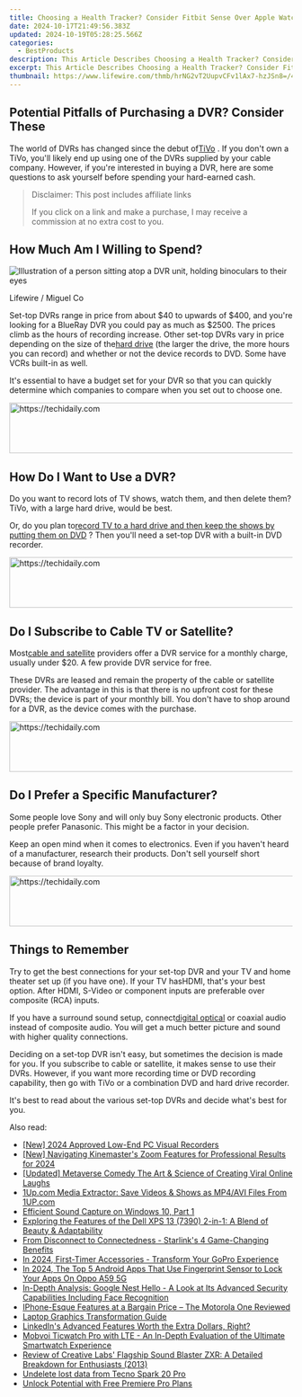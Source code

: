 ```yaml
---
title: Choosing a Health Tracker? Consider Fitbit Sense Over Apple Watch
date: 2024-10-17T21:49:56.383Z
updated: 2024-10-19T05:28:25.566Z
categories:
  - BestProducts
description: This Article Describes Choosing a Health Tracker? Consider Fitbit Sense Over Apple Watch
excerpt: This Article Describes Choosing a Health Tracker? Consider Fitbit Sense Over Apple Watch
thumbnail: https://www.lifewire.com/thmb/hrNG2vT2UupvCFv1lAx7-hzJSn8=/400x300/filters:no_upscale():max_bytes(150000):strip_icc():format(webp)/Fitbit-Sense-Hero5x4-e015079d76ba48d0b0914ea6801ee34f.jpg
---
```


## Potential Pitfalls of Purchasing a DVR? Consider These
 The world of DVRs has changed since the debut of[TiVo](https://www.lifewire.com/cost-of-tivo-1130924) . If you don't own a TiVo, you'll likely end up using one of the DVRs supplied by your cable company. However, if you're interested in buying a DVR, here are some questions to ask yourself before spending your hard-earned cash.

>  Disclaimer: This post includes affiliate links
>
>  If you click on a link and make a purchase, I may receive a commission at no extra cost to you.
>

## How Much Am I Willing to Spend?

![Illustration of a person sitting atop a DVR unit, holding binoculars to their eyes](https://www.lifewire.com/thmb/vGt5VvBsFKDr7ygkp5Wt6zid8u4=/1500x0/filters:no_upscale():max_bytes(150000):strip_icc():format(webp)/set-top-dvr-1130767-f2aa7f11e3d2442b966d53b8aa2d25fd.png)

Lifewire / Miguel Co

 Set-top DVRs range in price from about $40 to upwards of $400, and you're looking for a BlueRay DVR you could pay as much as $2500\. The prices climb as the hours of recording increase. Other set-top DVRs vary in price depending on the size of the[hard drive](https://www.lifewire.com/what-is-a-hard-disk-drive-2618152) (the larger the drive, the more hours you can record) and whether or not the device records to DVD. Some have VCRs built-in as well.

 It's essential to have a budget set for your DVR so that you can quickly determine which companies to compare when you set out to choose one.

<!-- affiliate ads begin -->
<a href="https://appsumo.8odi.net/c/5597632/2151892/7443" target="_top" id="2151892">
  <img src="//a.impactradius-go.com/display-ad/7443-2151892" border="0" alt="https://techidaily.com" width="600" height="90"/>
</a>
<img height="0" width="0" src="https://appsumo.8odi.net/i/5597632/2151892/7443" style="position:absolute;visibility:hidden;" border="0" />
<!-- affiliate ads end -->

## How Do I Want to Use a DVR?

 Do you want to record lots of TV shows, watch them, and then delete them? TiVo, with a large hard drive, would be best.

 Or, do you plan to[record TV to a hard drive and then keep the shows by putting them on DVD](https://www.lifewire.com/transferring-video-dvr-1130792) ? Then you'll need a set-top DVR with a built-in DVD recorder.

<!-- affiliate ads begin -->
<a href="https://appsumo.8odi.net/c/5597632/2043617/7443" target="_top" id="2043617">
  <img src="//a.impactradius-go.com/display-ad/7443-2043617" border="0" alt="https://techidaily.com" width="728" height="90"/>
</a>
<img height="0" width="0" src="https://appsumo.8odi.net/i/5597632/2043617/7443" style="position:absolute;visibility:hidden;" border="0" />
<!-- affiliate ads end -->

## Do I Subscribe to Cable TV or Satellite?

 Most[cable and satellite](https://www.lifewire.com/benefits-of-antenna-use-3276150) providers offer a DVR service for a monthly charge, usually under $20\. A few provide DVR service for free.

 These DVRs are leased and remain the property of the cable or satellite provider. The advantage in this is that there is no upfront cost for these DVRs; the device is part of your monthly bill. You don't have to shop around for a DVR, as the device comes with the purchase.

<!-- affiliate ads begin -->
<a href="https://appsumo.8odi.net/c/5597632/2123736/7443" target="_top" id="2123736">
  <img src="//a.impactradius-go.com/display-ad/7443-2123736" border="0" alt="https://techidaily.com" width="728" height="90"/>
</a>
<img height="0" width="0" src="https://appsumo.8odi.net/i/5597632/2123736/7443" style="position:absolute;visibility:hidden;" border="0" />
<!-- affiliate ads end -->

## Do I Prefer a Specific Manufacturer?

 Some people love Sony and will only buy Sony electronic products. Other people prefer Panasonic. This might be a factor in your decision.

 Keep an open mind when it comes to electronics. Even if you haven't heard of a manufacturer, research their products. Don't sell yourself short because of brand loyalty.

<!-- affiliate ads begin -->
<a href="https://appsumo.8odi.net/c/5597632/2130891/7443" target="_top" id="2130891">
  <img src="//a.impactradius-go.com/display-ad/7443-2130891" border="0" alt="https://techidaily.com" width="728" height="90"/>
</a>
<img height="0" width="0" src="https://appsumo.8odi.net/i/5597632/2130891/7443" style="position:absolute;visibility:hidden;" border="0" />
<!-- affiliate ads end -->

## Things to Remember

 Try to get the best connections for your set-top DVR and your TV and home theater set up (if you have one). If your TV hasHDMI, that's your best option. After HDMI, S-Video or component inputs are preferable over composite (RCA) inputs.

 If you have a surround sound setup, connect[digital optical](https://www.lifewire.com/digital-optical-connection-1846881) or coaxial audio instead of composite audio. You will get ​a much better picture and sound with higher quality connections.

 Deciding on a set-top DVR isn't easy, but sometimes the decision is made for you. If you subscribe to cable or satellite, it makes sense to use their DVRs. However, if you want more recording time or DVD recording capability, then go with TiVo or a combination DVD and hard drive recorder.

 It's best to read about the various set-top DVRs and decide what's best for you.

<ins class="adsbygoogle"
     style="display:block"
     data-ad-format="autorelaxed"
     data-ad-client="ca-pub-7571918770474297"
     data-ad-slot="1223367746"></ins>

<ins class="adsbygoogle"
     style="display:block"
     data-ad-client="ca-pub-7571918770474297"
     data-ad-slot="8358498916"
     data-ad-format="auto"
     data-full-width-responsive="true"></ins>

<span class="atpl-alsoreadstyle">Also read:</span>
<div><ul>
<li><a href="https://visual-screen-recording.techidaily.com/new-2024-approved-low-end-pc-visual-recorders/"><u>[New] 2024 Approved Low-End PC Visual Recorders</u></a></li>
<li><a href="https://article-tips.techidaily.com/new-navigating-kinemasters-zoom-features-for-professional-results-for-2024/"><u>[New] Navigating Kinemaster's Zoom Features for Professional Results for 2024</u></a></li>
<li><a href="https://extra-skills.techidaily.com/updated-metaverse-comedy-the-art-and-science-of-creating-viral-online-laughs/"><u>[Updated] Metaverse Comedy The Art & Science of Creating Viral Online Laughs</u></a></li>
<li><a href="https://fox-sys.techidaily.com/1upcom-media-extractor-save-videos-and-shows-as-mp4avi-files-from-1upcom/"><u>1Up.com Media Extractor: Save Videos & Shows as MP4/AVI Files From 1UP.com</u></a></li>
<li><a href="https://extra-hints.techidaily.com/efficient-sound-capture-on-windows-10-part-1/"><u>Efficient Sound Capture on Windows 10, Part 1</u></a></li>
<li><a href="https://buynow-info.techidaily.com/exploring-the-features-of-the-dell-xps-13-7390-2-in-1-a-blend-of-beauty-and-adaptability/"><u>Exploring the Features of the Dell XPS 13 (7390) 2-in-1: A Blend of Beauty & Adaptability</u></a></li>
<li><a href="https://buynow-info.techidaily.com/from-disconnect-to-connectedness-starlinks-4-game-changing-benefits/"><u>From Disconnect to Connectedness - Starlink's 4 Game-Changing Benefits</u></a></li>
<li><a href="https://some-techniques.techidaily.com/in-2024-first-timer-accessories-transform-your-gopro-experience/"><u>In 2024, First-Timer Accessories - Transform Your GoPro Experience</u></a></li>
<li><a href="https://android-unlock.techidaily.com/in-2024-the-top-5-android-apps-that-use-fingerprint-sensor-to-lock-your-apps-on-oppo-a59-5g-by-drfone-android/"><u>In 2024, The Top 5 Android Apps That Use Fingerprint Sensor to Lock Your Apps On Oppo A59 5G</u></a></li>
<li><a href="https://buynow-info.techidaily.com/in-depth-analysis-google-nest-hello-a-look-at-its-advanced-security-capabilities-including-face-recognition/"><u>In-Depth Analysis: Google Nest Hello - A Look at Its Advanced Security Capabilities Including Face Recognition</u></a></li>
<li><a href="https://buynow-info.techidaily.com/iphone-esque-features-at-a-bargain-price-the-motorola-one-reviewed/"><u>IPhone-Esque Features at a Bargain Price – The Motorola One Reviewed</u></a></li>
<li><a href="https://buynow-info.techidaily.com/laptop-graphics-transformation-guide/"><u>Laptop Graphics Transformation Guide</u></a></li>
<li><a href="https://buynow-info.techidaily.com/linkedins-advanced-features-worth-the-extra-dollars-right/"><u>LinkedIn's Advanced Features Worth the Extra Dollars, Right?</u></a></li>
<li><a href="https://buynow-info.techidaily.com/mobvoi-ticwatch-pro-with-lte-an-in-depth-evaluation-of-the-ultimate-smartwatch-experience/"><u>Mobvoi Ticwatch Pro with LTE - An In-Depth Evaluation of the Ultimate Smartwatch Experience</u></a></li>
<li><a href="https://buynow-info.techidaily.com/review-of-creative-labs-flagship-sound-blaster-zxr-a-detailed-breakdown-for-enthusiasts-2013/"><u>Review of Creative Labs' Flagship Sound Blaster ZXR: A Detailed Breakdown for Enthusiasts (2013)</u></a></li>
<li><a href="https://techidaily.com/undelete-lost-data-from-tecno-spark-20-pro-by-fonelab-android-recover-data/"><u>Undelete lost data from Tecno Spark 20 Pro</u></a></li>
<li><a href="https://extra-tips.techidaily.com/unlock-potential-with-free-premiere-pro-plans/"><u>Unlock Potential with Free Premiere Pro Plans</u></a></li>
</ul></div>

